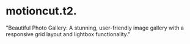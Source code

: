 # motioncut.t2.
"Beautiful Photo Gallery: A stunning, user-friendly image gallery with a responsive grid layout and lightbox functionality."
